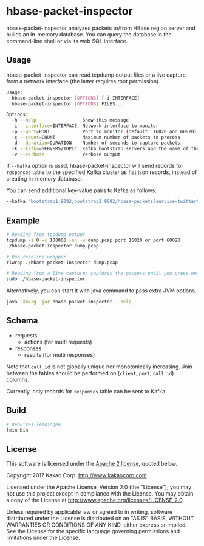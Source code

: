 # hbase-packet-inspector

hbase-packet-inspector analyzes packets to/from HBase region server and builds
an in-memory database. You can query the database in the command-line shell or
via its web SQL interface.

## Usage

hbase-packet-inspector can read tcpdump output files or a live capture from a
network interface (the latter requires root permission).

```sh
Usage:
  hbase-packet-inspector [OPTIONS] [-i INTERFACE]
  hbase-packet-inspector [OPTIONS] FILES...

Options:
  -h --help                 Show this message
  -i --interface=INTERFACE  Network interface to monitor
  -p --port=PORT            Port to monitor (default: 16020 and 60020)
  -c --count=COUNT          Maximum number of packets to process
  -d --duration=DURATION    Number of seconds to capture packets
  -k --kafka=SERVERS/TOPIC  Kafka bootstrap servers and the name of the topic
  -v --verbose              Verbose output
```

If `--kafka` option is used, hbase-packet-inspector will send records for
`responses` table to the specified Kafka cluster as flat json records, instead
of creating in-memory database.

You can send additional key-value pairs to Kafka as follows:

```sh
--kafka "bootstrap1:9092,bootstrap2:9092/hbase-packets?service=twitter&cluster=feed"
```

## Example

```sh
# Reading from tcpdump output
tcpdump -s 0 -c 100000 -nn -w dump.pcap port 16020 or port 60020
./hbase-packet-inspector dump.pcap

# Use readline wrapper
rlwrap ./hbase-packet-inspector dump.pcap

# Reading from a live capture; captures the packets until you press enter
sudo ./hbase-packet-inspector
```

Alternatively, you can start it with java command to pass extra JVM options.

```sh
java -Xmx2g -jar hbase-packet-inspector --help
```

## Schema

- requests
    - actions (for multi requests)
- responses
    - results (for multi responses)

Note that `call_id` is not globally unique nor monotonically increasing. Join
between the tables should be performed on (`client`, `port`, `call_id`)
columns.

Currently, only records for `responses` table can be sent to Kafka.

## Build

```sh
# Requires leiningen
lein bin
```

## License

This software is licensed under the [Apache 2 license](LICENSE.txt), quoted below.

Copyright 2017 Kakao Corp. <http://www.kakaocorp.com>

Licensed under the Apache License, Version 2.0 (the "License"); you may not
use this project except in compliance with the License. You may obtain a copy
of the License at http://www.apache.org/licenses/LICENSE-2.0.

Unless required by applicable law or agreed to in writing, software
distributed under the License is distributed on an "AS IS" BASIS, WITHOUT
WARRANTIES OR CONDITIONS OF ANY KIND, either express or implied. See the
License for the specific language governing permissions and limitations under
the License.
